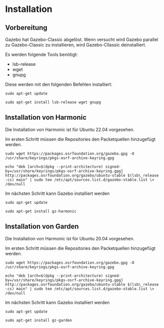 # Installation

## Vorbereitung

Gazebo hat Gazebo-Classic abgelöst. Wenn versucht wird Gazebo parallel zu Gazebo-Classic zu installieren, wird Gazebo-Cllassic deinstalliert.

Es werden folgende Tools benötigt:

- lsb-release
- wget
- gnupg

Diese werden mit den folgenden Befehlen installiert:

```
sudo apt-get update

sudo apt-get install lsb-release wget gnupg
```

## Installation von Harmonic

Die Installation von Harmonic ist für Ubuntu 22.04 vorgesehen.

Im ersten Schritt müssen die Repositories den Packetquellen hinzugefügt werden.
```
sudo wget https://packages.osrfoundation.org/gazebo.gpg -O /usr/share/keyrings/pkgs-osrf-archive-keyring.gpg

echo "deb [arch=$(dpkg --print-architecture) signed-by=/usr/share/keyrings/pkgs-osrf-archive-keyring.gpg] http://packages.osrfoundation.org/gazebo/ubuntu-stable $(lsb\_release -cs) main" | sudo tee /etc/apt/sources.list.d/gazebo-stable.list \> /dev/null
```

Im nächsten Schritt kann Gazebo installiert werden
```
sudo apt-get update

sudo apt-get install gz-harmonic
```

## Installation von Garden

Die Installation von Harmonic ist für Ubuntu 20.04 vorgesehen.

Im ersten Schritt müssen die Repositories den Packetquellen hinzugefügt werden.
```
sudo wget https://packages.osrfoundation.org/gazebo.gpg -O /usr/share/keyrings/pkgs-osrf-archive-keyring.gpg

echo "deb [arch=$(dpkg --print-architecture) signed-by=/usr/share/keyrings/pkgs-osrf-archive-keyring.gpg] http://packages.osrfoundation.org/gazebo/ubuntu-stable $(lsb\_release -cs) main" | sudo tee /etc/apt/sources.list.d/gazebo-stable.list \> /dev/null
```

Im nächsten Schritt kann Gazebo installiert werden
```
sudo apt-get update

sudo apt-get install gz-garden
```
